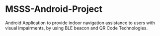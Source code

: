 # MSSS-Android-Project
Android Application to provide indoor navigation assistance to users with visual impairments, by using BLE beacon and QR Code Technologies.
